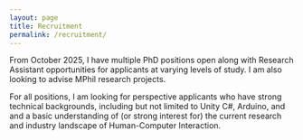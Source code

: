 ```yaml
---
layout: page
title: Recruitment
permalink: /recruitment/
---
```

From October 2025, I have multiple PhD positions open along with Research Assistant opportunities for applicants at varying levels of study. I am also looking to advise MPhil research projects. 

For all positions, I am looking for perspective applicants who have strong technical backgrounds, including but not limited to Unity C#, Arduino, and  and a basic understanding of (or strong interest for) the current research and industry landscape of Human-Computer Interaction.  



